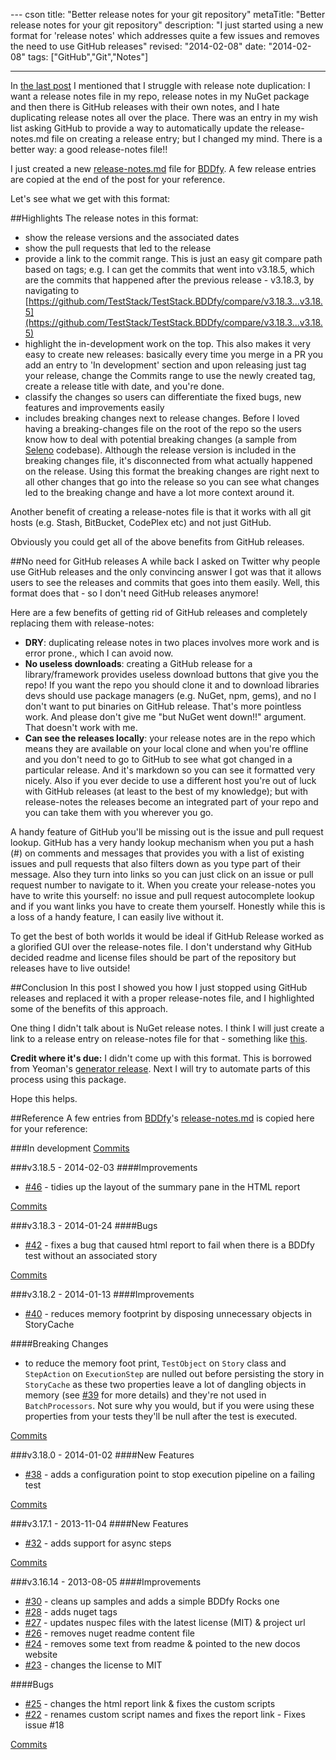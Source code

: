 --- cson
title: "Better release notes for your git repository"
metaTitle: "Better release notes for your git repository"
description: "I just started using a new format for 'release notes' which addresses quite a few issues and removes the need to use GitHub releases"
revised: "2014-02-08"
date: "2014-02-08"
tags: ["GitHub","Git","Notes"]

---

In [the last post](/github-wishlist) I mentioned that I struggle with release note duplication: I want a release notes file in my repo, release notes in my NuGet package and then there is GitHub releases with their own notes, and I hate duplicating release notes all over the place. There was an entry in my wish list asking GitHub to provide a way to automatically update the release-notes.md file on creating a release entry; but I changed my mind. There is a better way: a good release-notes file!!

I just created a new [release-notes.md](https://github.com/TestStack/TestStack.BDDfy/blob/master/release-notes.md) file for [BDDfy](https://github.com/TestStack/TestStack.BDDfy). A few release entries are copied at the end of the post for your reference.

Let's see what we get with this format:

##Highlights
The release notes in this format:

 - show the release versions and the associated dates
 - show the pull requests that led to the release
 - provide a link to the commit range. This is just an easy git compare path based on tags; e.g. I can get the commits that went into v3.18.5, which are the commits that happened after the previous release - v3.18.3, by navigating to [https://github.com/TestStack/TestStack.BDDfy/compare/v3.18.3...v3.18.5](https://github.com/TestStack/TestStack.BDDfy/compare/v3.18.3...v3.18.5)
 - highlight the in-development work on the top. This also makes it very easy to create new releases: basically every time you merge in a PR you add an entry to 'In development' section and upon releasing just tag your release, change the Commits range to use the newly created tag, create a release title with date, and you're done.
 - classify the changes so users can differentiate the fixed bugs, new features and improvements easily
 - includes breaking changes next to release changes. Before I loved having a breaking-changes file on the root of the repo so the users know how to deal with potential breaking changes (a sample from [Seleno](https://github.com/TestStack/TestStack.Seleno/blob/master/BREAKING_CHANGES.md) codebase). Although the release version is included in the breaking changes file, it's disconnected from what actually happened on the release. Using this format the breaking changes are right next to all other changes that go into the release so you can see what changes led to the breaking change and have a lot more context around it.
 
Another benefit of creating a release-notes file is that it works with all git hosts (e.g. Stash, BitBucket, CodePlex etc) and not just GitHub.
 
Obviously you could get all of the above benefits from GitHub releases.

##No need for GitHub releases
A while back I asked on Twitter why people use GitHub releases and the only convincing answer I got was that it allows users to see the releases and commits that goes into them easily. Well, this format does that - so I don't need GitHub releases anymore!

Here are a few benefits of getting rid of GitHub releases and completely replacing them with release-notes:

 - **DRY**: duplicating release notes in two places involves more work and is error prone., which I can avoid now.
 - **No useless downloads**: creating a GitHub release for a library/framework provides useless download buttons that give you the repo! If you want the repo you should clone it and to download libraries devs should use package managers (e.g. NuGet, npm, gems), and no I don't want to put binaries on GitHub release. That's more pointless work. And please don't give me "but NuGet went down!!" argument. That doesn't work with me. 
 - **Can see the releases locally**: your release notes are in the repo which means they are available on your local clone and when you're offline and you don't need to go to GitHub to see what got changed in a particular release. And it's markdown so you can see it formatted very nicely. Also if you ever decide to use a different host you're out of luck with GitHub releases (at least to the best of my knowledge); but with release-notes the releases become an integrated part of your repo and you can take them with you wherever you go.

A handy feature of GitHub you'll be missing out is the issue and pull request lookup. GitHub has a very handy lookup mechanism when you put a hash (#) on comments and messages that provides you with a list of existing issues and pull requests that also filters down as you type part of their message. Also they turn into links so you can just click on an issue or pull request number to navigate to it. When you create your release-notes you have to write this yourself: no issue and pull request autocomplete lookup and if you want links you have to create them yourself. Honestly while this is a loss of a handy feature, I can easily live without it.

To get the best of both worlds it would be ideal if GitHub Release worked as a glorified GUI over the release-notes file. I don't understand why GitHub decided readme and license files should be part of the repository but releases have to live outside!

##Conclusion
In this post I showed you how I just stopped using GitHub releases and replaced it with a proper release-notes file, and I highlighted some of the benefits of this approach.

One thing I didn't talk about is NuGet release notes. I think I will just create a link to a release entry on release-notes file for that - something like [this](https://github.com/TestStack/TestStack.BDDfy/blob/master/release-notes.md#v3185---2014-02-03).

**Credit where it's due:** I didn't come up with this format. This is borrowed from Yeoman's [generator release](https://github.com/walmartlabs/generator-release#generating-release-notes). Next I will try to automate parts of this process using this package. 

Hope this helps.

##Reference
A few entries from [BDDfy](https://github.com/TestStack/TestStack.BDDfy)'s [release-notes.md](https://github.com/TestStack/TestStack.BDDfy/blob/master/release-notes.md) is copied here for your reference:

###In development
[Commits](https://github.com/TestStack/TestStack.BDDfy/compare/v3.18.5...master)

###v3.18.5 - 2014-02-03
####Improvements
 - [#46](https://github.com/TestStack/TestStack.BDDfy/pull/46) - tidies up the layout of the summary pane in the HTML report

[Commits](https://github.com/TestStack/TestStack.BDDfy/compare/v3.18.3...v3.18.5)

###v3.18.3 - 2014-01-24
####Bugs
 - [#42](https://github.com/TestStack/TestStack.BDDfy/pull/42) - fixes a bug that caused html report to fail when there is a BDDfy test without an associated story

[Commits](https://github.com/TestStack/TestStack.BDDfy/compare/v3.18.2...v3.18.3)

###v3.18.2 - 2014-01-13
####Improvements
 - [#40](https://github.com/TestStack/TestStack.BDDfy/pull/40) - reduces memory footprint by disposing unnecessary objects in StoryCache

####Breaking Changes
 - to reduce the memory foot print, `TestObject` on `Story` class and `StepAction` on `ExecutionStep` are nulled out before persisting the story in `StoryCache` as these two properties leave a lot of dangling objects in memory (see [#39](https://github.com/TestStack/TestStack.BDDfy/issues/39) for more details) and they're not used in `BatchProcessors`. Not sure why you would, but if you were using these properties from your tests they'll be null after the test is executed.

[Commits](https://github.com/TestStack/TestStack.BDDfy/compare/v3.18.0...v3.18.2)

###v3.18.0 - 2014-01-02
####New Features
 - [#38](https://github.com/TestStack/TestStack.BDDfy/pull/38) - adds a configuration point to stop execution pipeline on a failing test

[Commits](https://github.com/TestStack/TestStack.BDDfy/compare/v3.17.1...v3.18.0)

###v3.17.1 - 2013-11-04
####New Features
 - [#32](https://github.com/TestStack/TestStack.BDDfy/pull/32) - adds support for async steps

[Commits](https://github.com/TestStack/TestStack.BDDfy/compare/v3.16.14...v3.17.1)

###v3.16.14 - 2013-08-05
####Improvements
 - [#30](https://github.com/TestStack/TestStack.BDDfy/pull/30) - cleans up samples and adds a simple BDDfy Rocks one
 - [#28](https://github.com/TestStack/TestStack.BDDfy/pull/28) - adds nuget tags 
 - [#27](https://github.com/TestStack/TestStack.BDDfy/pull/27) - updates nuspec files with the latest license (MIT) & project url
 - [#26](https://github.com/TestStack/TestStack.BDDfy/pull/26) - removes nuget readme content file 
 - [#24](https://github.com/TestStack/TestStack.BDDfy/pull/24) - removes some text from readme & pointed to the new docos website
 - [#23](https://github.com/TestStack/TestStack.BDDfy/pull/23) - changes the license to MIT

####Bugs
 - [#25](https://github.com/TestStack/TestStack.BDDfy/pull/25) - changes the html report link & fixes the custom scripts
 - [#22](https://github.com/TestStack/TestStack.BDDfy/pull/22) - renames custom script names and fixes the report link - Fixes issue #18

[Commits](https://github.com/TestStack/TestStack.BDDfy/compare/v3.16.5...v3.16.14)

